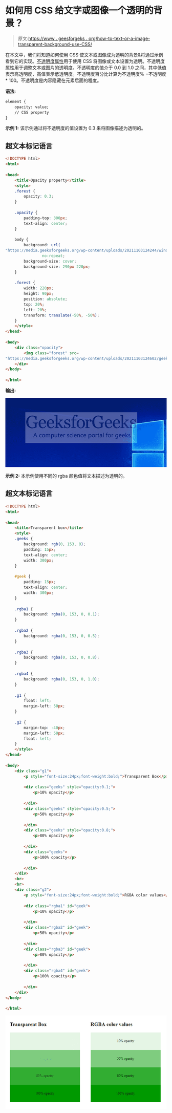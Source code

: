 # 如何用 CSS 给文字或图像一个透明的背景？

> 原文:[https://www . geesforgeks . org/how-to-text-or-a-image-transparent-background-use-CSS/](https://www.geeksforgeeks.org/how-to-give-text-or-an-image-transparent-background-using-css/)

在本文中，我们将知道如何使用 CSS 使文本或图像成为透明的背景&将通过示例看到它的实现。[不透明度属性](https://www.geeksforgeeks.org/css-opacity-transparency/)用于使用 CSS 将图像或文本设置为透明。不透明度属性用于调整文本或图片的透明度。不透明度的值介于 0.0 到 1.0 之间，其中低值表示高透明度，高值表示低透明度。不透明度百分比计算为不透明度% =不透明度* 100。不透明度是内容隐藏在元素后面的程度。

**语法:**

```html
element {
    opacity: value;
    // CSS property
}
```

**示例 1:** 该示例通过将不透明度的值设置为 0.3 来将图像描述为透明的。

## 超文本标记语言

```html
<!DOCTYPE html>
<html>

<head>
    <title>Opacity property</title>
    <style>
    .forest {
        opacity: 0.3;
    }

    .opacity {
        padding-top: 300px;
        text-align: center;
    }

    body {
        background: url(
"https://media.geeksforgeeks.org/wp-content/uploads/20211103124244/wind-300x193.jpg") 
                no-repeat;
        background-size: cover;
        background-size: 290px 220px;
    }

    .forest {
        width: 220px;
        height: 90px;
        position: absolute;
        top: 20%;
        left: 20%;
        transform: translate(-50%, -50%);
    }
    </style>
</head>

<body>
    <div class="opacity"> 
        <img class="forest" src=
"https://media.geeksforgeeks.org/wp-content/uploads/20211103124602/geeks-300x83.png">
    </div>
</body>

</html>
```

**输出:**

![](img/0641faec0be588c149803155a448eb75.png)

**示例 2:** 本示例使用不同的 rgba 颜色值将文本描述为透明的。

## 超文本标记语言

```html
<!DOCTYPE html>
<html>

<head>
    <title>Transparent box</title>
    <style>
    .geeks {
        background: rgb(0, 153, 0);
        padding: 15px;
        text-align: center;
        width: 300px;
    }

    #geek {
        padding: 15px;
        text-align: center;
        width: 300px;
    }

    .rgba1 {
        background: rgba(0, 153, 0, 0.1);
    }

    .rgba2 {
        background: rgba(0, 153, 0, 0.5);
    }

    .rgba3 {
        background: rgba(0, 153, 0, 0.8);
    }

    .rgba4 {
        background: rgba(0, 153, 0, 1.0);
    }

    .g1 {
        float: left;
        margin-left: 50px;
    }

    .g2 {
        margin-top: -40px;
        margin-left: 50px;
        float: left;
    }
    </style>
</head>

<body>
    <div class="g1">
        <p style="font-size:24px;font-weight:bold;">Transparent Box</p>

        <div class="geeks" style="opacity:0.1;">
            <p>10% opacity</p>

        </div>
        <div class="geeks" style="opacity:0.5;">
            <p>50% opacity</p>

        </div>
        <div class="geeks" style="opacity:0.8;">
            <p>80% opacity</p>

        </div>
        <div class="geeks">
            <p>100% opacity</p>

        </div>
    </div>
    <br>
    <br>
    <div class="g2">
        <p style="font-size:24px;font-weight:bold;">RGBA color values</p>

        <div class="rgba1" id="geek">
            <p>10% opacity</p>

        </div>
        <div class="rgba2" id="geek">
            <p>50% opacity</p>

        </div>
        <div class="rgba3" id="geek">
            <p>80% opacity</p>

        </div>
        <div class="rgba4" id="geek">
            <p>100% opacity</p>

        </div>
    </div>
</body>

</html>
```

![](img/aa62e666f6add3bb7d115fb824b7f6ec.png)